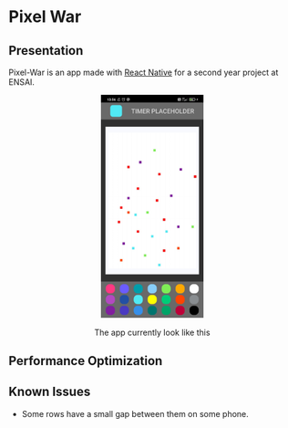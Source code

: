 # Pixel War

## Presentation

Pixel-War is an app made with [React Native](https://reactnative.dev/) for a second year project at ENSAI. 

<p align="center">
    <img src="./ressources_out/screenshot_demo.jpg" alt="drawing" width="180"/>
</p>
<p align="center">
The app currently look like this
</p>

## Performance Optimization



## Known Issues
 
- Some rows have a small gap between them on some phone.